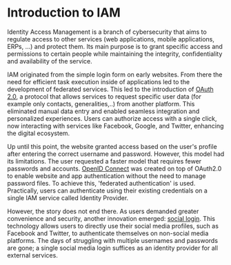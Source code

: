 # Introduction to IAM

Identity Access Management is a branch of cybersecurity that aims to regulate access to other services (web applications, mobile applications, ERPs, ...) and protect them. Its main purpose is to grant specific access and permissions to certain people while maintaining the integrity, confidentiality and availability of the service.

IAM originated from the simple login form on early websites. From there the need for efficient task execution inside of applications led to the development of federated services. This led to the introduction of [OAuth 2.0](iam-protocols/oauth-2.0/), a protocol that allows services to request specific user data (for example only contacts, generalities,..)  from another platform. This eliminated manual data entry and enabled seamless integration and personalized experiences. Users can authorize access with a single click, now interacting with services like Facebook, Google, and Twitter, enhancing the digital ecosystem.

Up until this point, the website granted access based on the user's profile after entering the correct username and password. However, this model had its limitations. The user requested a faster model that requires fewer passwords and accounts. [OpenID Connect](iam-protocols/openid-connect/) was created on top of OAuth2.0 to enable website and app authentication without the need to manage password files. To achieve this, 'federated authentication' is used. Practically, users can authenticate using their existing credentials on a single IAM service called Identity Provider.

However, the story does not end there. As users demanded greater convenience and security, another innovation emerged: [social login](iam-protocols/social-login.md). This technology allows users to directly use their social media profiles, such as Facebook and Twitter, to authenticate themselves on non-social media platforms. The days of struggling with multiple usernames and passwords are gone; a single social media login suffices as an identity provider for all external services.

